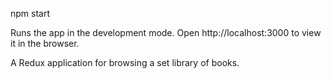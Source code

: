 npm start

Runs the app in the development mode.
Open http://localhost:3000 to view it in the browser.

A Redux application for browsing a set library of books. 
